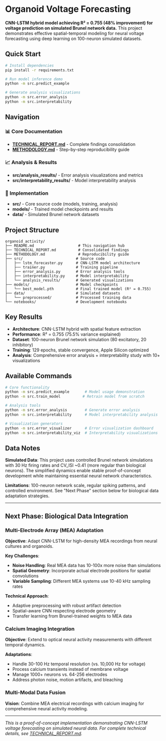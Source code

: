# Organoid Voltage Forecasting

**CNN-LSTM hybrid model achieving R² = 0.755 (48% improvement) for voltage prediction on simulated Brunel network data.** This project demonstrates effective spatial-temporal modeling for neural voltage forecasting using deep learning on 100-neuron simulated datasets.

## Quick Start

```bash
# Install dependencies
pip install -r requirements.txt

# Run model inference demo
python -m src.predict_example

# Generate analysis visualizations
python -m src.error_analysis
python -m src.interpretability
```

## Navigation

### 📊 Core Documentation
- **[TECHNICAL_REPORT.md](TECHNICAL_REPORT.md)** - Complete findings consolidation
- **[METHODOLOGY.md](METHODOLOGY.md)** - Step-by-step reproducibility guide

### 📈 Analysis & Results
- **src/analysis_results/** - Error analysis visualizations and metrics
- **src/interpretability_results/** - Model interpretability analysis

### 🔧 Implementation
- **src/** - Core source code (models, training, analysis)
- **models/** - Trained model checkpoints and results
- **data/** - Simulated Brunel network datasets

## Project Structure

```
organoid_activity/
├── README.md                    # This navigation hub
├── TECHNICAL_REPORT.md          # Consolidated findings
├── METHODOLOGY.md               # Reproducibility guide
├── src/                        # Source code
│   ├── lstm_forecaster.py      # CNN-LSTM model architecture
│   ├── trainer.py              # Training pipeline
│   ├── error_analysis.py       # Error analysis tools
│   ├── interpretability.py     # Model interpretability
│   └── analysis_results/       # Generated visualizations
├── models/                     # Model checkpoints
│   └── best_model.pth          # Final trained model (R² = 0.755)
├── data/                       # Simulated datasets
│   └── preprocessed/           # Processed training data
└── notebooks/                  # Development notebooks
```

## Key Results

- **Architecture**: CNN-LSTM hybrid with spatial feature extraction
- **Performance**: R² = 0.755 (75.5% variance explained)
- **Dataset**: 100-neuron Brunel network simulation (80 excitatory, 20 inhibitory)
- **Training**: 129 epochs, stable convergence, Apple Silicon optimized
- **Analysis**: Comprehensive error analysis + interpretability study with 10+ visualizations

## Available Commands

```bash
# Core functionality  
python -m src.predict_example       # Model usage demonstration
python -m src.train_model          # Retrain model from scratch

# Analysis tools
python -m src.error_analysis        # Generate error analysis
python -m src.interpretability      # Model interpretability analysis

# Visualization generators
python -m src.error_visualizer      # Error visualization dashboard
python -m src.interpretability_viz  # Interpretability visualizations
```

## Data Notes

**Simulated Data**: This project uses controlled Brunel network simulations with 30 Hz firing rates and CV_ISI ~0.41 (more regular than biological neurons). The simplified dynamics enable stable proof-of-concept development while maintaining essential neural network characteristics.

**Limitations**: 100-neuron network scale, regular spiking patterns, and controlled environment. See "Next Phase" section below for biological data adaptation strategies.

---

## Next Phase: Biological Data Integration

### Multi-Electrode Array (MEA) Adaptation
**Objective**: Adapt CNN-LSTM for high-density MEA recordings from neural cultures and organoids.

**Key Challenges**:
- **Noise Handling**: Real MEA data has 10-100x more noise than simulations
- **Spatial Geometry**: Incorporate actual electrode positions for spatial convolutions
- **Variable Sampling**: Different MEA systems use 10-40 kHz sampling rates

**Technical Approach**:
- Adaptive preprocessing with robust artifact detection
- Spatial-aware CNN respecting electrode geometry
- Transfer learning from Brunel-trained weights to MEA data

### Calcium Imaging Integration
**Objective**: Extend to optical neural activity measurements with different temporal dynamics.

**Adaptations**:
- Handle 30-100 Hz temporal resolution (vs. 10,000 Hz for voltage)
- Process calcium transients instead of membrane voltage
- Manage 1000+ neurons vs. 64-256 electrodes
- Address photon noise, motion artifacts, and bleaching

### Multi-Modal Data Fusion
**Vision**: Combine MEA electrical recordings with calcium imaging for comprehensive neural activity modeling.

---

*This is a proof-of-concept implementation demonstrating CNN-LSTM voltage forecasting on simulated neural data. For complete technical details, see [TECHNICAL_REPORT.md](TECHNICAL_REPORT.md).*